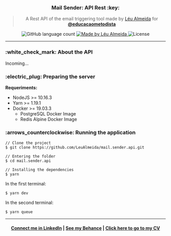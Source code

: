 <!-- <h1 align="center">
  <img alt="Devfit" title="Devfit" src="readme/logo-black.png" width="200px" />
</h1> -->

<h3 align="center">
  Mail Sender: API Rest :key:
</h3>

<blockquote align="center">
A Rest API of the email triggering tool made by <a href="https://github.com/LeuAlmeida">Léu Almeida</a> for <a href="https://github.com/educacaometodista"><strong>@educacaometodista</strong></a>
</blockquote>

<p align="center">
  <img alt="GitHub language count" src="https://img.shields.io/github/languages/count/LeuAlmeida/devfit.backend?color=%2304D361">

  <a href="https://rocketseat.com.br">
    <img alt="Made by Léu Almeida" src="https://img.shields.io/badge/made%20by-Léu%20Almeida-%2304D361">
  </a>

  <img alt="License" src="https://img.shields.io/badge/license-MIT-%2304D361">

</p>

<hr/>

<!-- <h3>:heavy_check_mark: Stack</h3>

|       Dependencies            |     Security and Prevent errors   |
|-------------------------------|:---------------------------------:|
|       Nodemon                 |     Bcrypt                        |
|       Bee-queue               |     Dotenv                        |
|       Express Handlebars      |     Express-async-errors          |
|       Pg and pg-hstore        |     JWT                           |
|       Sequelize               |     Sentry                        |
|       Express Handlebars      |     Youch                         |
|                               |     Yup                           | -->

<h3>:white_check_mark: About the API</h3>

Incoming...

<h3>:electric_plug: Preparing the server</h3>

**Requeriments:**
* NodeJS >= 10.16.3
* Yarn >= 1.19.1
* Docker >= 19.03.3
  * PostgreSQL Docker Image
  * Redis Alpine Docker Image

<h3>:arrows_counterclockwise: Running the application</h3>

```console
// Clone the project
$ git clone https://github.com/LeuAlmeida/mail.sender.api.git

// Entering the folder
$ cd mail.sender.api

// Installing the dependencies
$ yarn
```

In the first terminal:
```console
$ yarn dev
```

In the second terminal:
```console
$ yarn queue
```

<hr/>

<h4 align="center">
<a href="http://linkedin.com/in/leonardoalmeida99">Connect me in LinkedIn</a> | <a href="http://behance.net/almeida99">See my Behance</a> | <a href="https://leunardo.dev">Click here to go to my CV</a>
</h4>
